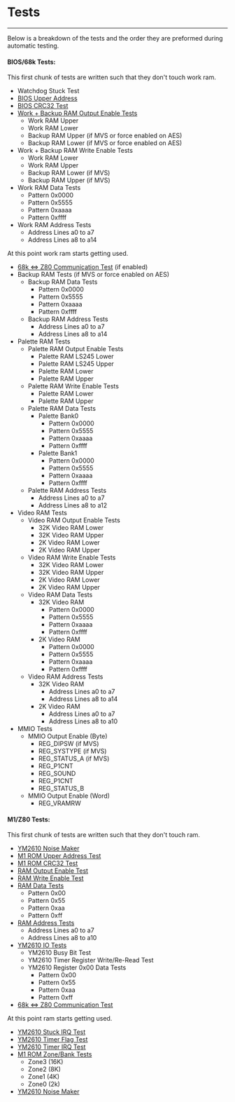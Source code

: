 # Tests
---

Below is a breakdown of the tests and the order they are preformed during
automatic testing.


#### BIOS/68k Tests:

This first chunk of tests are written such that they don't touch work ram.
* Watchdog Stuck Test
* [BIOS Upper Address](tests/68k/bios_upper_address.md)
* [BIOS CRC32 Test](tests/68k/bios_crc.md)
* [Work + Backup RAM Output Enable Tests](tests/wbram_oe.md)
  * Work RAM Upper
  * Work RAM Lower
  * Backup RAM Upper (if MVS or force enabled on AES)
  * Backup RAM Lower (if MVS or force enabled on AES)
* Work + Backup RAM Write Enable Tests
  * Work RAM Lower
  * Work RAM Upper
  * Backup RAM Lower (if MVS)
  * Backup RAM Upper (if MVS)
* Work RAM Data Tests
  * Pattern 0x0000
  * Pattern 0x5555
  * Pattern 0xaaaa
  * Pattern 0xffff
* Work RAM Address Tests
  * Address Lines a0 to a7
  * Address Lines a8 to a14

At this point work ram starts getting used.

* [68k <=> Z80 Communication Test](tests/comm_test.md) (if enabled)
* Backup RAM Tests (if MVS or force enabled on AES)
  * Backup RAM Data Tests
    * Pattern 0x0000
    * Pattern 0x5555
    * Pattern 0xaaaa
    * Pattern 0xffff
  * Backup RAM Address Tests
    * Address Lines a0 to a7
    * Address Lines a8 to a14
* Palette RAM Tests
  * Palette RAM Output Enable Tests
    * Palette RAM LS245 Lower
    * Palette RAM LS245 Upper
    * Palette RAM Lower
    * Palette RAM Upper
  * Palette RAM Write Enable Tests
    * Palette RAM Lower
    * Palette RAM Upper
  * Palette RAM Data Tests
    * Palette Bank0
      * Pattern 0x0000
      * Pattern 0x5555
      * Pattern 0xaaaa
      * Pattern 0xffff
    * Palette Bank1
      * Pattern 0x0000
      * Pattern 0x5555
      * Pattern 0xaaaa
      * Pattern 0xffff      
  * Palette RAM Address Tests
    * Address Lines a0 to a7
    * Address Lines a8 to a12
* Video RAM Tests
  * Video RAM Output Enable Tests
    * 32K Video RAM Lower
    * 32K Video RAM Upper
    * 2K Video RAM Lower
    * 2K Video RAM Upper
  * Video RAM Write Enable Tests
    * 32K Video RAM Lower
    * 32K Video RAM Upper
    * 2K Video RAM Lower
    * 2K Video RAM Upper
  * Video RAM Data Tests
    * 32K Video RAM
      * Pattern 0x0000
      * Pattern 0x5555
      * Pattern 0xaaaa
      * Pattern 0xffff
    * 2K Video RAM
      * Pattern 0x0000
      * Pattern 0x5555
      * Pattern 0xaaaa
      * Pattern 0xffff
  * Video RAM Address Tests
    * 32K Video RAM
      * Address Lines a0 to a7
      * Address Lines a8 to a14
    * 2K Video RAM
      * Address Lines a0 to a7
      * Address Lines a8 to a10
* MMIO Tests
  * MMIO Output Enable (Byte)
    * REG_DIPSW (if MVS)
    * REG_SYSTYPE (if MVS)
    * REG_STATUS_A (if MVS)
    * REG_P1CNT
    * REG_SOUND
    * REG_P1CNT
    * REG_STATUS_B
  * MMIO Output Enable (Word)
    * REG_VRAMRW


 #### M1/Z80 Tests:

 This first chunk of tests are written such that they don't touch ram.
 * [YM2610 Noise Maker](tests/z80/ym2610_noise_maker.md)
 * [M1 ROM Upper Address Test](tests/z80/m1_upper_address.md)
 * [M1 ROM CRC32 Test](tests/z80/m1_crc.md)
 * [RAM Output Enable Test](tests/z80/ram_oe.md)
 * [RAM Write Enable Test](tests/z80/ram_we.md)
 * [RAM Data Tests](tests/z80/ram_data.md)
   * Pattern 0x00
   * Pattern 0x55
   * Pattern 0xaa
   * Pattern 0xff
 * [RAM Address Tests](tests/z80/ram_address.md)
   * Address Lines a0 to a7
   * Address Lines a8 to a10
 * [YM2610 IO Tests](tests/z80/ym2610_io.md)
   * YM2610 Busy Bit Test
   * YM2610 Timer Register Write/Re-Read Test
   * YM2610 Register 0x00 Data Tests
     * Pattern 0x00
     * Pattern 0x55
     * Pattern 0xaa
     * Pattern 0xff
 * [68k <=> Z80 Communication Test](tests/comm_test.md)

At this point ram starts getting used.

 * [YM2610 Stuck IRQ Test](tests/z80/ym2610_stuck_irq.md)
 * [YM2610 Timer Flag Test](tests/z80/ym2610_timer_flag.md)
 * [YM2610 Timer IRQ Test](tests/z80/ym2610_timer_irq.md)
 * [M1 ROM Zone/Bank Tests](tests/z80/m1_bank.md)
   * Zone3 (16K)
   * Zone2 (8K)
   * Zone1 (4K)
   * Zone0 (2k)
 * [YM2610 Noise Maker](tests/z80/ym2610_noise_maker.md)
